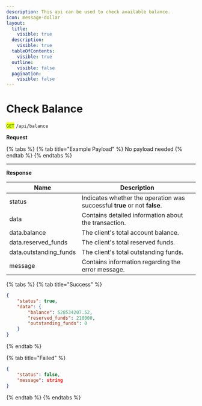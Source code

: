 ```yaml
---
description: This api can be used to check available balance.
icon: message-dollar
layout:
  title:
    visible: true
  description:
    visible: true
  tableOfContents:
    visible: true
  outline:
    visible: false
  pagination:
    visible: false
---
```


# Check Balance

<mark style="color:green;">`GET`</mark> `/api/balance`

**Request**

{% tabs %}
{% tab title="Example Payload" %}
No payload needed
{% endtab %}
{% endtabs %}

***

**Response**

| Name                    | Description                                                               |
| ----------------------- | ------------------------------------------------------------------------- |
| status                  | Indicates whether the operation was successful **true** or not **false**. |
| data                    | Contains detailed information about the transaction.                      |
| data.balance            | The client's total account balance.                                       |
| data.reserved\_funds    | The client's total reserved funds.                                        |
| data.outstanding\_funds | The client's total outstanding funds.                                     |
| message                 | Contains information regarding the error message.                         |

{% tabs %}
{% tab title="Success" %}
```json
{
    "status": true,
    "data": {
        "balance": 528534207.52,
        "reserved_funds": 210000,
        "outstanding_funds": 0
    }
}
```
{% endtab %}

{% tab title="Failed" %}
```json
{
    "status": false,
    "message": string
}
```
{% endtab %}
{% endtabs %}

